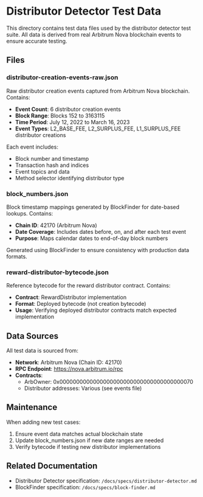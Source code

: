 # Distributor Detector Test Data

This directory contains test data files used by the distributor detector test suite. All data is derived from real Arbitrum Nova blockchain events to ensure accurate testing.

## Files

### distributor-creation-events-raw.json

Raw distributor creation events captured from Arbitrum Nova blockchain. Contains:

- **Event Count**: 6 distributor creation events
- **Block Range**: Blocks 152 to 3163115
- **Time Period**: July 12, 2022 to March 16, 2023
- **Event Types**: L2_BASE_FEE, L2_SURPLUS_FEE, L1_SURPLUS_FEE distributor creations

Each event includes:

- Block number and timestamp
- Transaction hash and indices
- Event topics and data
- Method selector identifying distributor type

### block_numbers.json

Block timestamp mappings generated by BlockFinder for date-based lookups. Contains:

- **Chain ID**: 42170 (Arbitrum Nova)
- **Date Coverage**: Includes dates before, on, and after each test event
- **Purpose**: Maps calendar dates to end-of-day block numbers

Generated using BlockFinder to ensure consistency with production data formats.

### reward-distributor-bytecode.json

Reference bytecode for the reward distributor contract. Contains:

- **Contract**: RewardDistributor implementation
- **Format**: Deployed bytecode (not creation bytecode)
- **Usage**: Verifying deployed distributor contracts match expected implementation

## Data Sources

All test data is sourced from:

- **Network**: Arbitrum Nova (Chain ID: 42170)
- **RPC Endpoint**: https://nova.arbitrum.io/rpc
- **Contracts**:
  - ArbOwner: 0x0000000000000000000000000000000000000070
  - Distributor addresses: Various (see events file)

## Maintenance

When adding new test cases:

1. Ensure event data matches actual blockchain state
2. Update block_numbers.json if new date ranges are needed
3. Verify bytecode if testing new distributor implementations

## Related Documentation

- Distributor Detector specification: `/docs/specs/distributor-detector.md`
- BlockFinder specification: `/docs/specs/block-finder.md`
